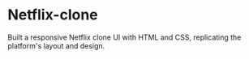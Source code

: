 # Netflix-clone
Built a responsive Netflix clone UI with HTML and CSS, replicating the platform's layout and design.

